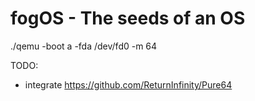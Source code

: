 # fogOS - The seeds of an OS

./qemu -boot a -fda /dev/fd0 -m 64

TODO: 
 - integrate https://github.com/ReturnInfinity/Pure64 
